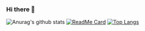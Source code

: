 ### Hi there 👋
![Anurag's github stats](https://github-readme-stats.vercel.app/api?username=LeeSunBowen&show_icons=true&theme=radical)
[![ReadMe Card](https://github-readme-stats.vercel.app/api/pin/?username=LeeSunBowen&repo=github-readme-stats)](https://github.com/anuraghazra/github-readme-stats)
[![Top Langs](https://github-readme-stats.vercel.app/api/top-langs/?username=LeeSunBowen&layout=compact)](https://github.com/anuraghazra/github-readme-stats)
